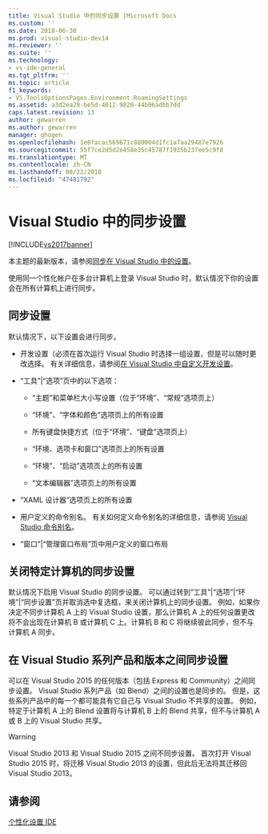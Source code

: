 ```yaml
---
title: Visual Studio 中的同步设置 |Microsoft Docs
ms.custom: ''
ms.date: 2018-06-30
ms.prod: visual-studio-dev14
ms.reviewer: ''
ms.suite: ''
ms.technology:
- vs-ide-general
ms.tgt_pltfrm: ''
ms.topic: article
f1_keywords:
- VS.ToolsOptionsPages.Environment.RoamingSettings
ms.assetid: a3d2ea29-be5d-4012-9820-44b06adbb7dd
caps.latest.revision: 13
author: gewarren
ms.author: gewarren
manager: ghogen
ms.openlocfilehash: 1e0facac569671c880004d1fc1a7aa29487e7926
ms.sourcegitcommit: 55f7ce2d5d2e458e35c45787f1935b237ee5c9f8
ms.translationtype: MT
ms.contentlocale: zh-CN
ms.lasthandoff: 08/22/2018
ms.locfileid: "47481792"
---
```

# <a name="synchronized-settings-in-visual-studio"></a>Visual Studio 中的同步设置
[!INCLUDE[vs2017banner](../includes/vs2017banner.md)]

本主题的最新版本，请参阅[同步在 Visual Studio 中的设置](https://docs.microsoft.com/visualstudio/ide/synchronized-settings-in-visual-studio)。  
  
使用同一个性化帐户在多台计算机上登录 Visual Studio 时，默认情况下你的设置会在所有计算机上进行同步。  
  
## <a name="synchronized-settings"></a>同步设置  
 默认情况下，以下设置会进行同步。  
  
-   开发设置（必须在首次运行 Visual Studio 时选择一组设置，但是可以随时更改选择。 有关详细信息，请参阅[在 Visual Studio 中自定义开发设置](http://msdn.microsoft.com/en-us/22c4debb-4e31-47a8-8f19-16f328d7dcd3)。  
  
-   “工具”|“选项”页中的以下选项：  
  
    -   “主题”和菜单栏大小写设置（位于“环境”、“常规”选项页上）  
  
    -   “环境”、“字体和颜色”选项页上的所有设置  
  
    -   所有键盘快捷方式（位于“环境”、“键盘”选项页上）  
  
    -   “环境、选项卡和窗口”选项页上的所有设置  
  
    -   “环境”、“启动”选项页上的所有设置  
  
    -   “文本编辑器”选项页上的所有设置  
  
-   “XAML 设计器”选项页上的所有设置  
  
-   用户定义的命令别名。 有关如何定义命令别名的详细信息，请参阅 [Visual Studio 命令别名](../ide/reference/visual-studio-command-aliases.md)。  
  
-   “窗口”|“管理窗口布局”页中用户定义的窗口布局  
  
## <a name="turning-synchronized-settings-off-for-a-particular-computer"></a>关闭特定计算机的同步设置  
 默认情况下启用 Visual Studio 的同步设置。 可以通过转到“工具”|“选项”|“环境”|“同步设置”页并取消选中复选框，来关闭计算机上的同步设置。  例如，如果你决定不同步计算机 A 上的 Visual Studio 设置，那么计算机 A 上的任何设置更改将不会出现在计算机 B 或计算机 C 上。计算机 B 和 C 将继续彼此同步，但不与计算机 A 同步。  
  
## <a name="synchronizing-settings-across-visual-studio-family-products-and-editions"></a>在 Visual Studio 系列产品和版本之间同步设置  
 可以在 Visual Studio 2015 的任何版本（包括 Express 和 Community）之间同步设置。 Visual Studio 系列产品（如 Blend）之间的设置也是同步的。 但是，这些系列产品中的每一个都可能具有它自己与 Visual Studio 不共享的设置。 例如，特定于计算机 A 上的 Blend 设置将与计算机 B 上的 Blend 共享，但不与计算机 A 或 B 上的 Visual Studio 共享。  
  
> [!WARNING]
>  Visual Studio 2013 和 Visual Studio 2015 之间不同步设置。 首次打开 Visual Studio 2015 时，将迁移 Visual Studio 2013 的设置，但此后无法将其迁移回 Visual Studio 2013。  
  
## <a name="see-also"></a>请参阅  
 [个性化设置 IDE](../ide/personalizing-the-visual-studio-ide.md)



